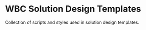 # WBC Solution Design Templates

Collection of scripts and styles used in solution design templates. 